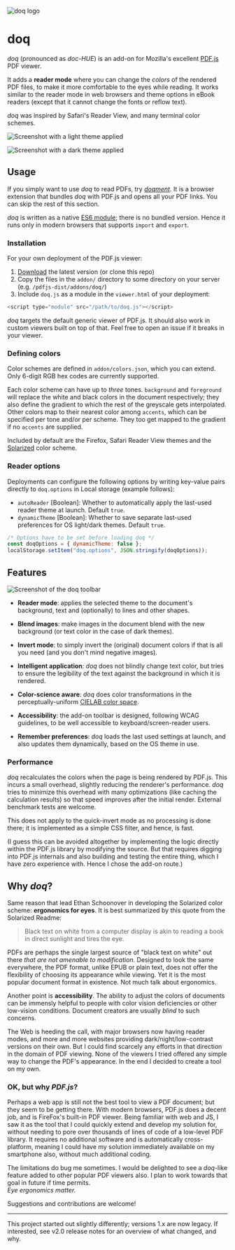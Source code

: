 ![doq logo](docs/logo/logo.png)

# doq

*doq* (pronounced as *doc-HUE*) is an add-on for Mozilla's excellent
[PDF.js][1] PDF viewer.

It adds a **reader mode** where you can change the *colors* of the rendered PDF
files, to make it more comfortable to the eyes while reading. It works similar
to the reader mode in web browsers and theme options in eBook readers (except
that it cannot change the fonts or reflow text).

*doq* was inspired by Safari's Reader View, and many terminal color schemes.

![Screenshot with a light theme applied](docs/screenshots/reader-light.png)

![Screenshot with a dark theme applied](docs/screenshots/reader-dark.png)

## Usage

If you simply want to use *doq* to read PDFs, try [*doqment*][6]. It is a
browser extension that bundles *doq* with PDF.js and opens all your PDF links.
You can skip the rest of this section.

*doq* is written as a native [ES6 module][2]; there is no bundled version.
Hence it runs only in modern browsers that supports `import` and `export`.

### Installation

For your own deployment of the PDF.js viewer:

1. [Download][3] the latest version (or clone this repo)
2. Copy the files in the `addon/` directory to some directory on your server\
   (e.g. `/pdfjs-dist/addons/doq/`)
3. Include `doq.js` as a module in the `viewer.html` of your deployment:

```js
<script type="module" src="/path/to/doq.js"></script>
```

*doq* targets the default generic viewer of PDF.js. It should also work in
custom viewers built on top of that. Feel free to open an issue if it breaks in
your viewer.

### Defining colors

Color schemes are defined in `addon/colors.json`, which you can extend. Only
6-digit RGB hex codes are currently supported.

Each color scheme can have up to *three* tones. `background` and `foreground`
will replace the white and black colors in the document respectively; they also
define the gradient to which the rest of the greyscale gets interpolated. Other
colors map to their nearest color among `accents`, which can be specified per
tone and/or per scheme. They too get mapped to the gradient if no `accents` are
supplied.

Included by default are the Firefox, Safari Reader View themes and the
[Solarized][4] color scheme.

### Reader options

Deployments can configure the following options by writing key-value pairs
directly to `doq.options` in Local storage (example follows):

- `autoReader` [Boolean]: Whether to automatically apply the last-used reader
  theme at launch. Default `true`.
- `dynamicTheme` [Boolean]: Whether to save separate last-used preferences for
  OS light/dark themes. Default `true`.

```js
/* Options have to be set before loading doq */
const doqOptions = { dynamicTheme: false };
localStorage.setItem("doq.options", JSON.stringify(doqOptions));
```

## Features

![Screenshot of the doq toolbar](docs/screenshots/addon-toolbar.png)

- **Reader mode**: applies the selected theme to the document's background,
  text and (optionally) to lines and other shapes.

- **Blend images**: make images in the document blend with the new background
  (or text color in the case of dark themes).

- **Invert mode**: to simply invert the (original) document colors if that is
  all you need (and you don't mind negative images).

- **Intelligent application**: *doq* does not blindly change text color, but
  tries to ensure the legibility of the text against the background in which it
  is rendered.

- **Color-science aware**: *doq* does color transformations in the
  perceptually-uniform [CIELAB color space][5].

- **Accessibility**: the add-on toolbar is designed, following WCAG guidelines,
  to be well accessible to keyboard/screen-reader users.

- **Remember preferences**: *doq* loads the last used settings at launch, and
  also updates them dynamically, based on the OS theme in use.

### Performance

*doq* recalculates the colors when the page is being rendered by PDF.js. This
incurs a small overhead, slightly reducing the renderer's performance. *doq*
tries to minimize this overhead with many optimizations (like caching the
calculation results) so that speed improves after the initial render. External
benchmark tests are welcome.

This does not apply to the quick-invert mode as no processing is done there; it
is implemented as a simple CSS filter, and hence, is fast.

(I guess this can be avoided altogether by implementing the logic directly
within the PDF.js library by modifying the source. But that requires digging
into PDF.js internals and also building and testing the entire thing, which I
have zero experience with. Hence I chose the add-on route.)

## Why *doq*?

Same reason that lead Ethan Schoonover in developing the Solarized color
scheme: **ergonomics for eyes**. It is best summarized by this quote from the
Solarized Readme:

> Black text on white from a computer display is akin to reading a book in
> direct sunlight and tires the eye.

PDFs are perhaps the single largest source of "black text on white" out there
*that are not amenable to modification*. Designed to look the same everywhere,
the PDF format, unlike EPUB or plain text, does not offer the flexibility of
choosing its appearance while viewing. Yet it is the most popular document
format in existence. Not much talk about ergonomics.

Another point is **accessibility**. The ability to adjust the colors of
documents can be immensly helpful to people with color vision deficiencies or
other low-vision conditions. Document creators are usually *blind* to such
concerns.

The Web is heeding the call, with major browsers now having reader modes, and
more and more websites providing dark/night/low-contrast versions on their own.
But I could find scarcely any efforts in that direction in the domain of PDF
viewing. None of the viewers I tried offered any simple way to change the PDF's
appearance. In the end I decided to create a tool on my own.

### OK, but why *PDF.js*?

Perhaps a web app is still not the best tool to view a PDF document; but they
seem to be getting there. With modern browsers, PDF.js does a decent job, and
is FireFox's built-in PDF viewer. Being familiar with web and JS, I saw it as
the tool that I could quickly extend and develop my solution for, without
needing to pore over thousands of lines of code of a low-level PDF library. It
requires no additional software and is automatically cross-platform, meaning I
could have my solution immediately available on my smartphone also, without
much additional coding.

The limitations do bug me sometimes. I would be delighted to see a *doq*-like
feature added to other popular PDF viewers also. I plan to work towards that
goal in future if time permits.\
*Eye ergonomics matter.*

Suggestions and contributions are welcome!

---

This project started out slightly differently; versions 1.x are now legacy. If
interested, see v2.0 release notes for an overview of what changed, and why.

[1]: https://mozilla.github.io/pdf.js/
[2]: https://developer.mozilla.org/en-US/docs/Web/JavaScript/Guide/Modules
[3]: https://github.com/shivaprsd/doq/releases/latest
[4]: https://ethanschoonover.com/solarized/
[5]: https://en.wikipedia.org/wiki/CIELAB_color_space
[6]: https://github.com/shivaprsd/doqment
